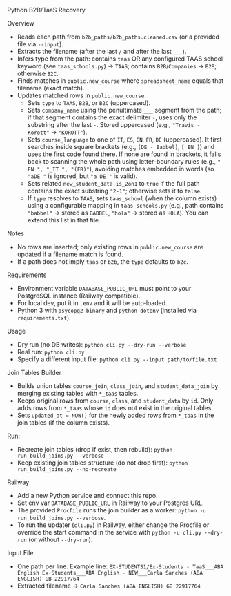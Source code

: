 Python B2B/TaaS Recovery

Overview
- Reads each path from `b2b_paths/b2b_paths.cleaned.csv` (or a provided file via `--input`).
- Extracts the filename (after the last `/` and after the last `___`).
- Infers type from the path: contains `taas` OR any configured TAAS school keyword (see `taas_schools.py`) → `TAAS`; contains `B2B`/`Companies` → `B2B`; otherwise `B2C`.
- Finds matches in `public.new_course` where `spreadsheet_name` equals that filename (exact match).
- Updates matched rows in `public.new_course`:
  - Sets `type` to `TAAS`, `B2B`, or `B2C` (uppercased).
  - Sets `company_name` using the penultimate `___` segment from the path; if that segment contains the exact delimiter ` - `, uses only the substring after the last ` - `. Stored uppercased (e.g., `"Travis - Korott"` → `"KOROTT"`).
  - Sets `course_language` to one of `IT`, `ES`, `EN`, `FR`, `DE` (uppercased). It first searches inside square brackets (e.g., `[DE - Babbel]`, `[ EN ]`) and uses the first code found there. If none are found in brackets, it falls back to scanning the whole path using letter-boundary rules (e.g., `" EN ", "_IT ", "(FR)"`), avoiding matches embedded in words (so `"aDE "` is ignored, but `"a DE "` is valid).
  - Sets related `new_student_data.is_2on1` to `true` if the full path contains the exact substring `"2-1"`; otherwise sets it to `false`.
  - If `type` resolves to `TAAS`, sets `taas_school` (when the column exists) using a configurable mapping in `taas_schools.py` (e.g., path contains `"babbel"` → stored as `BABBEL`, `"hola"` → stored as `HOLA`). You can extend this list in that file.

Notes
- No rows are inserted; only existing rows in `public.new_course` are updated if a filename match is found.
- If a path does not imply `taas` or `b2b`, the `type` defaults to `b2c`.

Requirements
- Environment variable `DATABASE_PUBLIC_URL` must point to your PostgreSQL instance (Railway compatible).
- For local dev, put it in `.env` and it will be auto‑loaded.
- Python 3 with `psycopg2-binary` and `python-dotenv` (installed via `requirements.txt`).

Usage
- Dry run (no DB writes):
  `python cli.py --dry-run --verbose`
- Real run:
  `python cli.py`
- Specify a different input file:
  `python cli.py --input path/to/file.txt`

Join Tables Builder
- Builds union tables `course_join`, `class_join`, and `student_data_join` by merging existing tables with `*_taas` tables.
- Keeps original rows from `course`, `class`, and `student_data` by `id`. Only adds rows from `*_taas` whose `id` does not exist in the original tables.
- Sets `updated_at = NOW()` for the newly added rows from `*_taas` in the join tables (if the column exists).

Run:
- Recreate join tables (drop if exist, then rebuild):
  `python run_build_joins.py --verbose`
- Keep existing join tables structure (do not drop first):
  `python run_build_joins.py --no-recreate`

Railway
- Add a new Python service and connect this repo.
- Set env var `DATABASE_PUBLIC_URL` in Railway to your Postgres URL.
- The provided `Procfile` runs the join builder as a worker: `python -u run_build_joins.py --verbose`.
- To run the updater (`cli.py`) in Railway, either change the Procfile or override the start command in the service with `python -u cli.py --dry-run` (or without `--dry-run`).

Input File
- One path per line. Example line:
  `EX-STUDENTS1/Ex-Students - TaaS___ABA English Ex-Students___ABA English - NEW___Carla Sanches (ABA ENGLISH) GB 22917764`
- Extracted filename → `Carla Sanches (ABA ENGLISH) GB 22917764`
